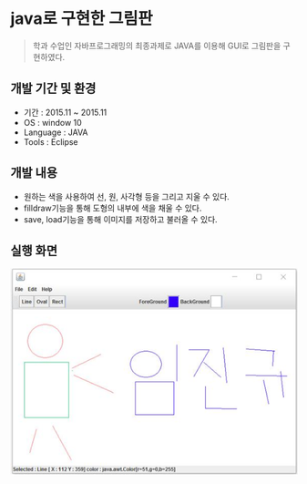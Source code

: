 java로 구현한 그림판
============
>학과 수업인 자바프로그래밍의 최종과제로 JAVA를 이용해 GUI로 그림판을 구현하였다.

개발 기간 및 환경
-------------
* 기간 : 2015.11 ~ 2015.11
* OS : window 10
* Language : JAVA
* Tools : Eclipse

개발 내용
-------------
* 원하는 색을 사용하여 선, 원, 사각형 등을 그리고 지울 수 있다.
* filldraw기능을 통해 도형의 내부에 색을 채울 수 있다.
* save, load기능을 통해 이미지를 저장하고 불러올 수 있다.

실행 화면
-------------
![실행 화면](./img.jpg)